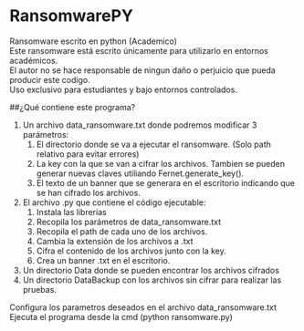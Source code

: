# RansomwarePY
Ransomware escrito en python (Academico)<br/>
Este ransomware está escrito únicamente para utilizarlo en entornos académicos.<br/>
El autor no se hace responsable de ningun daño o perjuicio que pueda producir este codigo.<br/>
Uso exclusivo para estudiantes y bajo entornos controlados.<br/>

##¿Qué contiene este programa?<br/>
<ol>
  <li>Un archivo data_ransomware.txt donde podremos modificar 3 parámetros:<br/>
    <OL>	
      <li>El directorio donde se va a ejecutar el ransomware. (Solo path relativo para evitar errores)
      <li>La key con la que se van a cifrar los archivos. Tambien se pueden generar nuevas claves utiliando Fernet.generate_key().
      <li>El texto de un banner que se generara en el escritorio indicando que se han cifrado los archivos.
    </OL>
  <li>El archivo .py que contiene el código ejecutable:
    <OL>	
      <li>Instala las librerías
      <li>Recopila los parámetros de data_ransomware.txt
      <li>Recopila el path de cada uno de los archivos.
      <li>Cambia la extensión de los archivos a .txt
      <li>Cifra el contenido de los archivos junto con la key.
      <li>Crea un banner .txt en el escritorio.
    </OL>
  <li>Un directorio Data donde se pueden encontrar los archivos cifrados
  <li>Un directorio DataBackup con los archivos sin cifrar para realizar las pruebas.
</OL>
Configura los parametros deseados en el archivo data_ransomware.txt<br/>
Ejecuta el programa desde la cmd (python ransomware.py)<br/>
